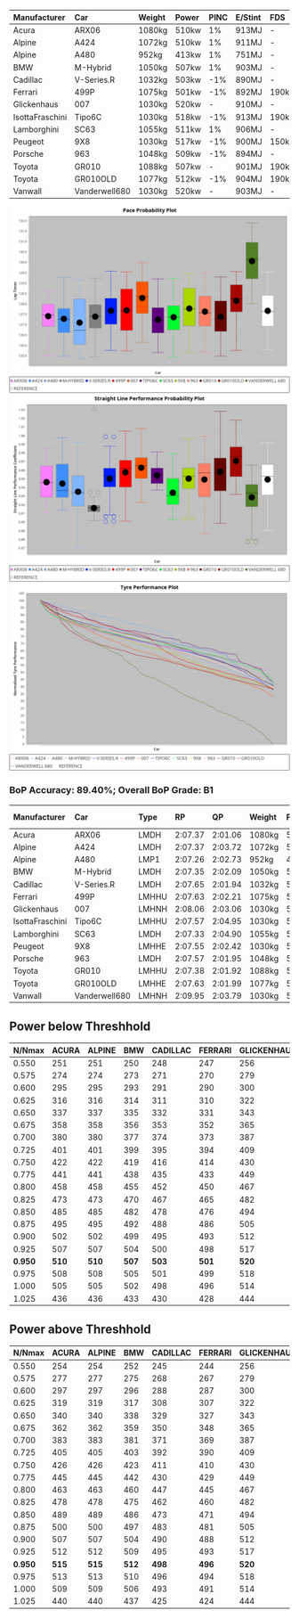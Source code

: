 |Manufacturer|Car|Weight|Power|PINC|E/Stint|FDS|
|:-|:-|:-|:-|:-|:-|:-|
|Acura|ARX06|1080kg|510kw|1%|913MJ|-|
|Alpine|A424|1072kg|510kw|1%|911MJ|-|
|Alpine|A480|952kg|413kw|1%|751MJ|-|
|BMW|M-Hybrid|1050kg|507kw|1%|903MJ|-|
|Cadillac|V-Series.R|1032kg|503kw|-1%|890MJ|-|
|Ferrari|499P|1075kg|501kw|-1%|892MJ|190kph|
|Glickenhaus|007|1030kg|520kw|-|910MJ|-|
|IsottaFraschini|Tipo6C|1030kg|518kw|-1%|913MJ|190kph|
|Lamborghini|SC63|1055kg|511kw|1%|906MJ|-|
|Peugeot|9X8|1030kg|517kw|-1%|900MJ|150kph|
|Porsche|963|1048kg|509kw|-1%|894MJ|-|
|Toyota|GR010|1088kg|507kw|-|901MJ|190kph|
|Toyota|GR010OLD|1077kg|512kw|-1%|904MJ|190kph|
|Vanwall|Vanderwell680|1030kg|520kw|-|903MJ|-|

![PACECHART](./IMG/ACOMETHOD.png)
![STRAIGHTLINEPERFORMANCECHART](./IMG/ACOMETHOD_sp.png)
![TYREPERFORMANCECHART](./IMG/ACOMETHOD_tw.png)

### BoP Accuracy: 89.40%; Overall BoP Grade: B1
|Manufacturer|Car|Type|RP|QP|Weight|Power¹|Threshhold|PINC|Power²|E/Stint|AVG Vmax|FDS|RDLC|L/Stint|BOP-Grade|ModelAccuracy|ModelPoints|Match%|
|:-|:-|:-|:-|:-|:-|:-|:-|:-|:-|:-|:-|:-|:-|:-|:-|:-|:-|:-|
|Acura|ARX06|LMDH|2:07.37|2:01.06|1080kg|510kw|210.0kph|1%|515kw|913MJ|301.29kph|-|0.99|25|-C1|100.00%|995|75.53%|
|Alpine|A424|LMDH|2:07.37|2:03.72|1072kg|510kw|210.0kph|1%|515kw|911MJ|301.31kph|-|0.99|25|~A1|80.53%|517|98.31%|
|Alpine|A480|LMP1|2:07.26|2:02.73|952kg|413kw|210.0kph|1%|417kw|751MJ|297.59kph|-|0.97|23|~A1|59.62%|840|100.00%|
|BMW|M-Hybrid|LMDH|2:07.35|2:02.09|1050kg|507kw|210.0kph|1%|512kw|903MJ|298.42kph|-|1.02|25|-B1|98.60%|1690|87.79%|
|Cadillac|V-Series.R|LMDH|2:07.65|2:01.94|1032kg|503kw|210.0kph|-1%|498kw|890MJ|302.12kph|-|1.03|25|~A1|88.58%|2033|99.81%|
|Ferrari|499P|LMHHU|2:07.63|2:02.21|1075kg|501kw|210.0kph|-1%|496kw|892MJ|302.08kph|190kph|1.02|25|~A1|84.67%|2303|100.00%|
|Glickenhaus|007|LMHNH|2:08.06|2:03.06|1030kg|520kw|210.0kph|-|520kw|910MJ|306.22kph|-|0.95|25|~A1|96.64%|1639|98.32%|
|IsottaFraschini|Tipo6C|LMHHU|2:07.57|2:04.95|1030kg|518kw|210.0kph|-1%|513kw|913MJ|304.38kph|190kph|1.08|25|+B1|66.67%|96|88.42%|
|Lamborghini|SC63|LMDH|2:07.33|2:04.90|1055kg|511kw|210.0kph|1%|516kw|906MJ|300.29kph|-|1.04|25|-B1|96.77%|419|88.05%|
|Peugeot|9X8|LMHHE|2:07.55|2:02.42|1030kg|517kw|210.0kph|-1%|512kw|900MJ|302.94kph|150kph|1.03|25|~A1|87.16%|2572|100.00%|
|Porsche|963|LMDH|2:07.57|2:01.95|1048kg|509kw|210.0kph|-1%|504kw|894MJ|302.33kph|-|1.02|25|~A1|93.05%|5740|100.00%|
|Toyota|GR010|LMHHU|2:07.38|2:01.92|1088kg|507kw|210.0kph|-|507kw|901MJ|302.38kph|190kph|1.00|25|-A2|90.17%|3255|93.81%|
|Toyota|GR010OLD|LMHHE|2:07.63|2:01.99|1077kg|512kw|210.0kph|-1%|507kw|904MJ|304.91kph|190kph|1.01|25|~A1|85.24%|1322|100.00%|
|Vanwall|Vanderwell680|LMHNH|2:09.95|2:03.79|1030kg|520kw|210.0kph|-|520kw|903MJ|299.94kph|-|1.01|25|+Ω1|91.33%|611|21.51%|

## Power below Threshhold
|N/Nmax|ACURA|ALPINE|BMW|CADILLAC|FERRARI|GLICKENHAUS|ISOTTAFRASCHINI|LAMBORGHINI|PEUGEOT|PORSCHE|TOYOTA|TOYOTA|VANWALL|​|RPM|A480|
|:-|:-|:-|:-|:-|:-|:-|:-|:-|:-|:-|:-|:-|:-|:-|:-|:-|
|0.550|251|251|250|248|247|256|255|252|255|251|250|252|256|​|--|-|
|0.575|274|274|273|271|270|279|278|275|278|274|273|275|279|​|--|-|
|0.600|295|295|293|291|290|300|299|295|298|294|293|296|300|​|--|-|
|0.625|316|316|314|311|310|322|321|316|320|315|314|317|322|​|--|-|
|0.650|337|337|335|332|331|343|342|337|341|336|335|338|343|​|--|-|
|0.675|358|358|356|353|352|365|364|359|363|357|356|359|365|​|--|-|
|0.700|380|380|377|374|373|387|386|380|385|379|377|381|387|​|--|-|
|0.725|401|401|399|395|394|409|407|402|407|400|399|403|409|​|--|-|
|0.750|422|422|419|416|414|430|428|422|427|421|419|423|430|​|--|-|
|0.775|441|441|438|435|433|449|447|441|446|440|438|442|449|​|5000|244|
|0.800|458|458|455|452|450|467|465|459|464|457|455|460|467|​|5500|288|
|0.825|473|473|470|467|465|482|480|474|479|472|470|475|482|​|6000|321|
|0.850|485|485|482|478|476|494|492|485|491|484|482|486|494|​|6500|363|
|0.875|495|495|492|488|486|505|503|496|502|494|492|497|505|​|7000|406|
|0.900|502|502|499|495|493|512|510|503|509|501|499|504|512|​|7500|416|
|0.925|507|507|504|500|498|517|515|508|514|506|504|509|517|​|8000|412|
|**0.950**|**510**|**510**|**507**|**503**|**501**|**520**|**518**|**511**|**517**|**509**|**507**|**512**|**520**|**​**|**8500**|**415**|
|0.975|508|508|505|501|499|518|516|509|515|507|505|510|518|​|9000|208|
|1.000|505|505|502|498|496|514|512|505|511|504|502|506|514|​|--|-|
|1.025|436|436|433|430|428|444|442|436|441|435|433|437|444|​|--|-|

## Power above Threshhold
|N/Nmax|ACURA|ALPINE|BMW|CADILLAC|FERRARI|GLICKENHAUS|ISOTTAFRASCHINI|LAMBORGHINI|PEUGEOT|PORSCHE|TOYOTA|TOYOTA|VANWALL|​|RPM|A480|
|:-|:-|:-|:-|:-|:-|:-|:-|:-|:-|:-|:-|:-|:-|:-|:-|:-|
|0.550|254|254|252|245|244|256|253|254|252|248|250|250|256|​|--|-|
|0.575|277|277|275|268|267|279|276|277|275|271|273|273|279|​|--|-|
|0.600|297|297|296|288|287|300|296|298|296|291|293|293|300|​|--|-|
|0.625|319|319|317|308|307|322|317|319|317|312|314|314|322|​|--|-|
|0.650|340|340|338|329|327|343|338|340|338|333|335|335|343|​|--|-|
|0.675|362|362|359|350|348|365|360|362|359|354|356|356|365|​|--|-|
|0.700|383|383|381|371|369|387|382|384|381|375|377|377|387|​|--|-|
|0.725|405|405|403|392|390|409|403|406|403|396|399|399|409|​|--|-|
|0.750|426|426|423|411|410|430|424|427|423|416|419|419|430|​|--|-|
|0.775|445|445|442|430|429|449|443|446|442|435|438|438|449|​|5000|244|
|0.800|463|463|460|447|445|467|461|463|460|453|455|455|467|​|5500|288|
|0.825|478|478|475|462|460|482|476|478|475|468|470|470|482|​|6000|321|
|0.850|489|489|486|473|471|494|487|490|486|479|482|482|494|​|6500|363|
|0.875|500|500|497|483|481|505|498|501|497|489|492|492|505|​|7000|406|
|0.900|507|507|504|490|488|512|505|508|504|496|499|499|512|​|7500|416|
|0.925|512|512|509|495|493|517|510|513|509|501|504|504|517|​|8000|412|
|**0.950**|**515**|**515**|**512**|**498**|**496**|**520**|**513**|**516**|**512**|**504**|**507**|**507**|**520**|**​**|**8500**|**415**|
|0.975|513|513|510|496|494|518|511|514|510|502|505|505|518|​|9000|208|
|1.000|509|509|506|493|491|514|507|510|506|499|502|502|514|​|--|-|
|1.025|440|440|437|425|424|444|438|441|437|430|433|433|444|​|--|-|
